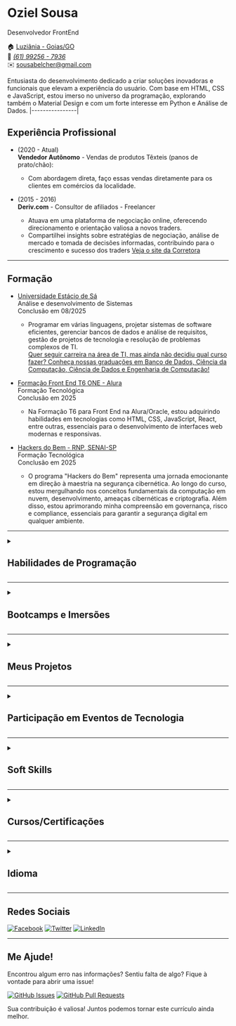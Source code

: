# Oziel Sousa
Desenvolvedor FrontEnd

:house: [Luziânia - Goias/GO](https://maps.app.goo.gl/eoufezGsvUSJwgeu7) <br>
:iphone: [_(61) 99256 - 7936_](https://api.whatsapp.com/send?phone=551992567936&) <br> 
:envelope: sousabelcher@gmail.com

Entusiasta do desenvolvimento dedicado a criar soluções inovadoras e funcionais que elevam a experiência do usuário. Com base em HTML, CSS e JavaScript, estou imerso no universo da programação, explorando também o Material Design e com um forte interesse em Python e Análise de Dados.
|----------------|

## Experiência Profissional

* (2020 - Atual) <br>
  **Vendedor Autônomo** - Vendas de produtos Têxteis (panos de prato/chão):
  * Com abordagem direta, faço essas vendas diretamente para os clientes em comércios da localidade. 

* (2015 - 2016) <br>
  **Deriv.com** - Consultor de afiliados - Freelancer
  * Atuava em uma plataforma de negociação online, oferecendo direcionamento e orientação valiosa a novos traders.
  * Compartilhei insights sobre estratégias de negociação, análise de mercado e tomada de decisões informadas, contribuindo para o crescimento e sucesso dos traders
  [Veja o site da Corretora](https://bit.ly/derivapp)

---

## Formação

* [Universidade Estácio de Sá](https://estacio.br/) <br>
  Análise e desenvolvimento de Sistemas <br>
  Conclusão em 08/2025 <br>
  * Programar em várias linguagens, projetar sistemas de software eficientes, gerenciar bancos de dados e análise de requisitos, gestão de projetos de tecnologia e resolução de problemas complexos de TI.<br>
[Quer seguir carreira na área de TI, mas ainda não decidiu qual curso fazer? Conheça nossas graduações em Banco de Dados, Ciência da Computação, Ciência de Dados e Engenharia de Computação!](https://afiliado.saberemrede.net/service/633455?sponsor=318456&campus=25672)

* [Formação Front End T6 ONE - Alura](https://cursos.alura.com.br/formacao-front-end-turma6-one) <br>
  Formação Tecnológica <br>
  Conclusão em 2025 <br>
  * Na Formação T6 para Front End na Alura/Oracle, estou adquirindo habilidades em tecnologias como HTML, CSS, JavaScript, React, entre outras, essenciais para o desenvolvimento de interfaces web modernas e responsivas.

* [Hackers do Bem - RNP, SENAI-SP](https://cursos.alura.com.br/formacao-front-end-turma6-one) <br>
 Formação Tecnológica <br>
 Conclusão em 2025 <br>
  * O programa "Hackers do Bem" representa uma jornada emocionante em direção à maestria na segurança cibernética. Ao longo do curso, estou mergulhando nos conceitos fundamentais da computação em nuvem, desenvolvimento, ameaças cibernéticas e criptografia. Além disso, estou aprimorando minha compreensão em governança, risco e compliance, essenciais para garantir a segurança digital em qualquer ambiente.

---

<details>
 
<summary><h2><strong>Habilidades de Programação</strong></h2></summary>


| Gerais                        | Front-end                       | UI Kits                        | Frameworks Front-end           | Frameworks Back-end            | Linguagens de Programação        | Banco de Dados                  | Sistemas de Controle de Versão |
| ----------------------------- | ------------------------------- | ------------------------------- | ------------------------------ | ------------------------------ | -------------------------------- | ------------------------------- | ------------------------------ |
| <img align="center" src="https://img.icons8.com/color/48/000000/source-code.png" alt="Source Code"/>        | <img align="center" src="https://img.icons8.com/color/48/000000/html-5.png" alt="HTML5"/>                           | <img align="center" src="https://cdn1.iconfinder.com/data/icons/shoes-item/64/Shoes_casual_footwear-08-48.png" alt="Shoelace"/>                      | <img align="center" src="https://img.icons8.com/color/48/000000/angularjs.png" alt="Angular"/>                      | <img align="center" src="https://img.icons8.com/color/48/000000/java-coffee-cup-logo.png" alt="Java"/>         | <img align="center" src="https://img.icons8.com/color/48/000000/java-coffee-cup-logo.png" alt="Java"/>                            | <img align="center" src="https://img.icons8.com/color/48/000000/database.png" alt="Database"/>                           | <img align="center" src="https://img.icons8.com/color/48/000000/gitlab.png" alt="Git Lab"/>                       |
| <img align="center" src="https://img.icons8.com/color/48/000000/developer.png" alt="Developer"/>  | <img align="center" src="https://img.icons8.com/ios/50/000000/markdown.png" alt="Markdown"/>                       | <img align="center" src="https://img.icons8.com/color/48/000000/material-ui.png" alt="Materialize"/>                  | <img align="center" src="https://img.icons8.com/color/48/000000/react-native.png" alt="React"/>                   | <img align="center" src="https://img.icons8.com/color/48/000000/nodejs.png" alt="Node.js"/>                         | <img align="center" src="https://img.icons8.com/color/48/000000/python.png" alt="Python"/>                                          | <img align="center" src="https://cdn2.iconfinder.com/data/icons/data-science-37/32/nosql_no_sql_database_mechanism_storage_data_science-48.png" alt="NoSQL"/>                          | <img align="center" src="https://img.icons8.com/fluent/48/000000/github.png" alt="GitHub"/>                       |
| <img align="center" src="https://img.icons8.com/color/48/000000/security-checked.png" alt="Security"/>      | <img align="center" src="https://img.icons8.com/color/48/000000/css3.png" alt="CSS3"/>         | <img align="center" src="https://img.icons8.com/color/48/000000/bootstrap.png" alt="Bootstrap"/>                  | <img align="center" src="https://img.icons8.com/color/48/000000/vue-js.png" alt="Vue.js"/>                    |                                | <img align="center" src="https://img.icons8.com/color/48/000000/typescript.png" alt="TypeScript"/>                                  | <img align="center" src="https://cdn1.iconfinder.com/data/icons/food-5-7/128/Vigor_Green-Leaf-Nature-Herb-Natural-Eco-2-48.png" alt="MangoDB"/>                      |                                |
| <img align="center" src="https://img.icons8.com/color/48/000000/ai.png" alt="AI"/>         | <img align="center" src="https://img.icons8.com/color/48/000000/sass.png" alt="Sass"/>                            |                               |                               |                                | <img align="center" src="https://img.icons8.com/color/48/000000/javascript.png" alt="JavaScript"/>                                  | <img align="center" src="https://img.icons8.com/color/48/000000/ms-powerpoint.png" alt="Power BI"/>                  |                                |
| <img align="center" src="https://cdn3.iconfinder.com/data/icons/teenyicons-outline-vol-1/15/azure-48.png" alt="Azure"/>         | <img align="center" src="https://img.icons8.com/color/48/000000/classroom.png" alt="Classroom"/>          |                               |                               |                                | <img align="center" src="https://cdn3.iconfinder.com/data/icons/letters-and-numbers-1/32/letter_R_red-48.png" alt="R"/>                                  |                               |                                |
| <img align="center" src="https://img.icons8.com/color/48/000000/cloud.png" alt="Cloud"/> | 


</details>

<hr>

<details>

<summary><h2><strong>Bootcamps e Imersões</strong></h2></summary>

<details>

<summary><h3><strong>Digital Innovation One - DIO</strong></h3></summary>

**Bootcamp Santander**  
Concluído em Outubro de 2023  
Participei do Bootcamp Santander, este programa representa uma oportunidade significativa para aprimorar ainda mais minhas habilidades ampliando meu conhecimento em diversas áreas, incluindo Java, Angular, Versionamento de Código com Git e GitHub, Lógica de Programação e outros tópicos essenciais.  
[Clique aqui para conhecer o programa.](https://web.dio.me/track/santander-bootcamp-2023-fullstack-java-angular?tab=about)  
[Clique aqui para ver as minhas certificações.](https://www.dio.me/certificate/F17AAF4F/share)

</details>

<details>

<summary><h3><strong>AI Fundamentals - DIO</strong></h3></summary>

**Microsoft Azure AI Fundamentals**  
Concluído em Março de 2024  
Adquiri conhecimentos abrangentes sobre os fundamentos da inteligência artificial na nuvem da Microsoft Azure. Aprendi sobre conceitos-chave, como machine learning, processamento de linguagem natural e visão computacional. Além disso, explorei as ferramentas e serviços oferecidos pela plataforma Azure para desenvolver e implementar soluções de IA. 
[Clique aqui para ver o certificado.](https://www.dio.me/certificate/NCKBXBMD/share)

</details>

<details>

<summary><h3><strong>Alura</strong></h3></summary>

**Imersão Dev 7° Edição**  
Concluído em 11/2023  
Participei da Imersão Dev 7ª Edição na plataforma Alura, aprimorando habilidades e construindo projetos práticos. Adquiri conhecimentos relevantes para o desenvolvimento de software, reforçando meu perfil técnico e prático na área de Programação.  
[Saiba mais sobre Imersão da Alura](https://imersao.dev/)<br>
[Certificado de Participação](https://www.linkedin.com/posts/ozzysousa_alura-imersaodev-desenvolvimentoweb-activity-7135381212876931072-xVX0?utm_source=share&utm_medium=member_desktop)

</details>

<details>
 
<summary><h3><strong>Febraban</strong></h3></summary>
 
**Imersão Cyber Academy**  
Concluído em 12/2023<br>
Estou participando do Cyber Academy promovido pelo Laboratório de Segurança Cibernética da Febraban. Este projeto de imersão oferece 40 horas de conteúdo ao vivo e gratuito, com emissão de certificado, ao longo de 10 dias. A proposta é explorar, de forma teórica e prática, conceitos essenciais na área de segurança cibernética. Aguardando ansiosamente a oportunidade de aprofundar meu conhecimento nesse campo dinâmico.<br>
[Conheça mais sobre o Cyber Academy](https://portal.febraban.org.br/noticia/4016/pt-br/)<br>
[Certificado de Participação](https://media.licdn.com/dms/image/D4D22AQGwaubhfSnFiw/feedshare-shrink_2048_1536/0/1703691898898?e=1712793600&v=beta&t=12WWfYTL0xgqQDajetUCO-x741xyfp4GJT_UgFfvVBY)

</details>

<details>
 
<summary><h3><strong>Hasgtag Treinamentos</strong></h3></summary>
 
**Intensivão de Power BI**  
Concluído em 02/2024<br>
Durante o curso Intensivão de Power BI, adquiri habilidades avançadas em análise e visualização de dados utilizando a plataforma Power BI. Aprofundei meu conhecimento na criação de relatórios dinâmicos e interativos, assim como na construção de dashboards eficazes para apresentação de informações gerenciais. Além disso, desenvolvi competências em manipulação de dados, modelagem e transformação de dados utilizando as ferramentas e recursos avançados do Power BI. Essa experiência me proporcionou uma base sólida para aplicar técnicas avançadas de análise de dados em diversos contextos profissionais.<br>
[Certificado de Participação](https://dlp.hashtagtreinamentos.com/certificado/download?ncf=Oziel%20Ribeiro%20de%20Sousa&necf=Intensiv%C3%A3o+de+Power+BI&dtcf=22%2F02%2F24&hcf=8)

</details>

</details>

<hr>


<details>

<summary><h2><strong>Meus Projetos</strong></h2></summary>

* [Pokedex](https://lnkd.in/dXA-sWGW)
* [Curriculo pelo GIThub](https://lnkd.in/diFPjD2A)
* [Dio-lab-open-source](https://github.com/ozzysousa/dio-lab-open-source)
* [DecriptorText](https://github.com/ozzysousa/Decriptor-text)

</details>
<hr>

<details>

<summary><h2><strong>Participação em Eventos de Tecnologia</strong></h2></summary>

* Honrado por participar da 5ª Mostra Brasília + TI, onde mergulhei nas inovações tecnológicas e conectei-me com líderes visionários. Este foi o meu primeiro evento e ampliou meu horizonte no universo da tecnologia. <br>
[Ver Certificado de Participação](https://www.linkedin.com/posts/ozzysousa_brasiliati-networking-aprendizado-activity-7131830168750309376-CjqZ?utm_source=share&utm_medium=member_desktop)

* Participei do Seminário CCTI, CCOM e CE na Câmara dos Deputados, imerso nas discussões sobre Conectividade Transformadora. Uma experiência enriquecedora, contribuindo para meu entendimento sobre o papel crucial da tecnologia na transformação do Brasil. <br>
[Ver Certificado de Participação](https://mega.nz/file/vAFhQShL#1vj-wF42m9KqqsTg0KawghpHuYGnmayUlxkGpx_Ityg)
  
* Participante do BBDigital Week: Exploração intensiva de tecnologia, inovação e networking no Ulysses Guimarães. Adquiri insights valiosos e conexões influentes para impulsionar meu desenvolvimento profissional.<br>
[Ver Certificado de Participação](https://www.linkedin.com/posts/ozzysousa_bbdigitalweek-certificado-inova%C3%A7%C3%A3o-activity-7151736311895203840-wE9s)<br>

* Participei ativamente do webnário sobre Tecnologias Aplicadas à Educação, promovido pela Associação Brasileira de Comunicação Empresarial (ABERJ), explorando inovações e estratégias para aprimorar o ensino. Discussões enriquecedoras que ampliaram meu entendimento sobre a integração efetiva de tecnologia no ambiente educacional.<br>
[Ver Certificado de Participação](https://github.com/ozzysousa/Curriculo/blob/master/CERTIFICADOS/Webn%C3%A1rio%20-%20Tecnologias%20Aplicadas%20a%20Educa%C3%A7%C3%A3o..pdf)
<br>


</details>
<hr>

<details>

<summary><h2><strong>Soft Skills</strong></h2></summary>

<table>
  <tr>
    <td><strong style="color: blue;">Comunicação:</strong></td>
    <td>Habilidade de expressar ideias de forma clara e eficaz, tanto verbalmente quanto por escrito.</td>
  </tr>
  <tr>
    <td><strong style="color: blue;">Trabalho em Equipe:</strong></td>
    <td>Capacidade de colaborar e trabalhar harmoniosamente em grupos para atingir objetivos comuns.</td>
  </tr>
  <tr>
    <td><strong style="color: blue;">Resolução de Conflitos:</strong></td>
    <td>Habilidade de lidar com conflitos de maneira construtiva e encontrar soluções para problemas interpessoais.</td>
  </tr>
  <tr>
    <td><strong style="color: blue;">Criatividade:</strong></td>
    <td>Capacidade de pensar de forma inovadora, encontrar soluções criativas para problemas e gerar novas ideias.</td>
  </tr>
  <tr>
    <td><strong style="color: blue;">Adaptabilidade:</strong></td>
    <td>Flexibilidade para se ajustar a mudanças, aprender rapidamente e lidar bem com situações imprevistas.</td>
  </tr>
  <tr>
    <td><strong style="color: blue;">Gestão do Tempo:</strong></td>
    <td>Capacidade de organizar e priorizar tarefas de maneira eficiente para otimizar a produtividade.</td>
  </tr>
</table>


</details>
<hr>


<details>

<summary><h2><strong>Cursos/Certificações</strong></h2></summary>

* Curso Git e Github para iniciantes (DIO / [Certificado](https://www.dio.me/certificate/7C1D6909/share)<br>
* Análise de dados com Power BI (Microsoft / [Certificado](https://media.licdn.com/dms/image/D4D22AQFwt_x0TJmpNA/feedshare-shrink_800/0/1694639900593?e=1698278400&v=beta&t=E_6_EeWaqwTRuDPV3RivL_nSa0ptqjGcFdWN61lPoTw)<br>
* AI no Azure (Microsoft / [Certificado](https://media.licdn.com/dms/image/D4D22AQG45wCvPGOolA/feedshare-shrink_800/0/1694141603655?e=1698278400&v=beta&t=HGQTSFzidObdx17uo4sTT-n6BVjtZFEKSsArWFerXNw)
* AWS - Grupo O BoticárioAWS - Grupo O Boticário
* Analise de dados - Escola do trabalhador4.0
* IA no AZURE - Escola do trabalhador4.0
* Desenvolvimento de software - Cubos Academy
* Linguagem R - FGV
* Lógica de Programação - Innovare
* Primeiros Passos com o Microsoft 365 Copilot
* RPACertificate_iUPath
* Web Designer-Fundação Bradesco
  <br>
<h2><strong>Certificações</strong></h2>

* Java Programmer - Fundação Bradesco

* Certified Application Developer - HTML - Mimo

* Certified Application Python - Mimo

* Managing Project Stakeholders - National Association of State Boards of Accountancy (NASBA)
  
* EXPRESSION BLEND - Fundação Bradesco
  
* Segurança da Informação - Universidade de Brasília
  
* Tecnologia da Informação e Comunicação - SESI - Serviço Social da Indústria
  
* Lógica de Programação - SESI - Serviço Social da Indústria
  
* English certificate - EF Standard English Test (EF SET)

</details>
<hr>

<details>

<summary><h2><strong>Idioma</strong></h2></summary>

* Inglês Nível B1, compreendo as questões principais, entendo, escrevo e falo frases simples do idioma.
  
[_Clique aqui para ver meus progessos no DUOLINGO_](https://media.licdn.com/dms/image/D4D22AQFbf0DdR9HAyQ/feedshare-shrink_800/0/1690831380456?e=1698278400&v=beta&t=dzrCzWvBJZITtCUn0G9umhXXALlb8i-e57LAe4TuQWA)<br>
[_Clique aqui para ver meus progessos ENGLISH NO CODE._](https://media.licdn.com/dms/image/C4D22AQG-AU9ojNV90g/feedshare-shrink_800/0/1663295820148?e=1698278400&v=beta&t=Jw_95fP5ePFFVIESmMKrfhcoLjPjXx-HEX7ZvXnmmcY)<br>
[_Clique aqui para ver meus progessos BY ELSA SPEAK._](https://media.licdn.com/dms/image/D4D22AQFwfr_pClQfMg/feedshare-shrink_800/0/1684770912977?e=1698278400&v=beta&t=XnAzlNUcEF5fQBrPyKo5aVOlyhsA0lnmVci4-iM7LDM)<br>

</details>
<hr>


## Redes Sociais

[![Facebook](https://img.icons8.com/color/48/000000/facebook-new.png)](https://www.facebook.com/sousabelcher) [![Twitter](https://img.icons8.com/color/48/000000/twitter--v1.png)](https://twitter.com/sousabelcher) [![LinkedIn](https://img.icons8.com/color/48/000000/linkedin.png)](https://www.linkedin.com/in/ozzysousa)

---


## Me Ajude!

Encontrou algum erro nas informações? Sentiu falta de algo? Fique à vontade para abrir uma issue!

[![GitHub Issues](https://img.shields.io/github/issues/ozzysousa/seu-repositorio)](https://github.com/ozzysousa/seu-repositorio/issues)
[![GitHub Pull Requests](https://img.shields.io/github/issues-pr/ozzysousa/seu-repositorio)](https://github.com/ozzysousa/seu-repositorio/pulls)

Sua contribuição é valiosa! Juntos podemos tornar este currículo ainda melhor.

